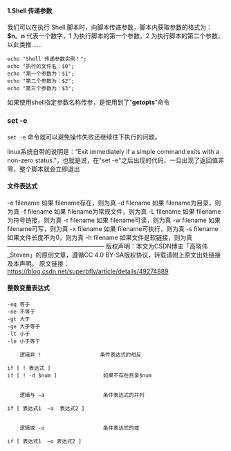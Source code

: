 #### 1.Shell 传递参数

我们可以在执行 Shell 脚本时，向脚本传递参数，脚本内获取参数的格式为：**$n**。**n** 代表一个数字，1 为执行脚本的第一个参数，2 为执行脚本的第二个参数，以此类推……

```shell
echo "Shell 传递参数实例！";
echo "执行的文件名：$0";
echo "第一个参数为：$1";
echo "第二个参数为：$2";
echo "第三个参数为：$3";
```

如果使用shell指定参数名称传参，是使用到了“**getopts**”命令

### set -e

`set -e` 命令就可以避免操作失败还继续往下执行的问题。

  linux系统自带的说明是：“Exit immediately if a simple command exits with a non-zero status.”，也就是说，在"set -e"之后出现的代码，一旦出现了返回值非零，整个脚本就会立即退出



#### 文件表达式

-e filename 如果 filename存在，则为真
-d filename 如果 filename为目录，则为真 
-f filename 如果 filename为常规文件，则为真
-L filename 如果 filename为符号链接，则为真
-r filename 如果 filename可读，则为真 
-w filename 如果 filename可写，则为真 
-x filename 如果 filename可执行，则为真
-s filename 如果文件长度不为0，则为真
-h filename 如果文件是软链接，则为真
————————————————
版权声明：本文为CSDN博主「高晓伟_Steven」的原创文章，遵循CC 4.0 BY-SA版权协议，转载请附上原文出处链接及本声明。
原文链接：https://blog.csdn.net/superbfly/article/details/49274889

#### 整数变量表达式

```
-eq 等于
-ne 不等于
-gt 大于
-ge 大于等于
-lt 小于
-le 小于等于

    逻辑非 !                   条件表达式的相反

if [ ! 表达式 ]
if [ ! -d $num ]               如果不存在目录$num


    逻辑与 –a                   条件表达式的并列

if [ 表达式1  –a  表达式2 ]


    逻辑或 -o                   条件表达式的或

if [ 表达式1  –o 表达式2 ]
```

